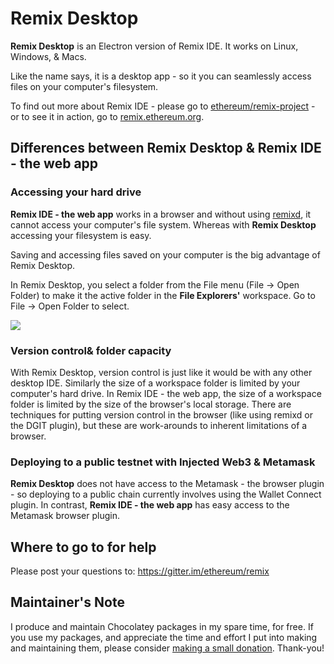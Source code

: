 ﻿

# Remix Desktop

**Remix Desktop** is an Electron version of Remix IDE.  It works on Linux, Windows, & Macs.

Like the name says, it is a desktop app - so it you can seamlessly access files on your computer's filesystem.  

To find out more about Remix IDE - please go to [ethereum/remix-project](https://github.com/ethereum/remix-project) - or to see it in action, go to [remix.ethereum.org](https://remix.ethereum.org).

## Differences between Remix Desktop & Remix IDE - the web app

### Accessing your hard drive

**Remix IDE - the web app** works in a browser and without using [remixd](https://remix-ide.readthedocs.io/en/latest/remixd.html), it cannot access your computer's file system. Whereas with **Remix Desktop** accessing your filesystem is easy.

Saving and accessing files saved on your computer is the big advantage of Remix Desktop.

In Remix Desktop, you select a folder from the File menu (File -> Open Folder) to make it the active folder in the **File Explorers'** workspace.  Go to File -> Open Folder to select.

![](https://rawcdn.githack.com/ethereum/remix-desktop/ba6df21ce11db3a2a74ef853f04bfe61d8773699/remix-desktop-open.png)

### Version control& folder capacity

With Remix Desktop, version control is just like it would be with any other desktop IDE. Similarly the size of a workspace folder is limited by your computer's hard drive.  In Remix IDE - the web app, the size of a workspace folder is limited by the size of the browser's local storage. There are techniques for putting version control in the browser (like using remixd or the DGIT plugin), but these are work-arounds to inherent limitations of a browser.

### Deploying to a public testnet with Injected Web3 & Metamask

**Remix Desktop** does not have access to the Metamask - the browser plugin - so deploying to a public chain currently involves using the Wallet Connect plugin.  In contrast, **Remix IDE - the web app** has easy access to the Metamask browser plugin.

## Where to go to for help

Please post your questions to: https://gitter.im/ethereum/remix

## Maintainer's Note

I produce and maintain Chocolatey packages in my spare time, for free. If you use my packages, and appreciate the time and effort I put into making and maintaining them, please consider [making a small donation](https://www.buymeacoffee.com/jtcmedia). Thank-you!
